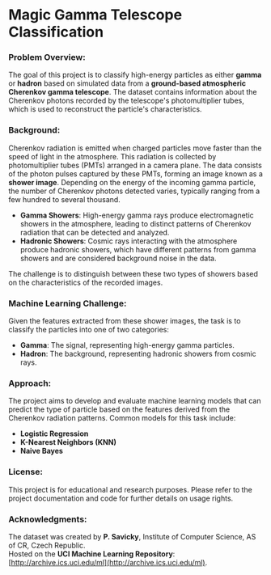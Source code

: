 # Magic Gamma Telescope Classification

### **Problem Overview**:
The goal of this project is to classify high-energy particles as either **gamma** or **hadron** based on simulated data from a **ground-based atmospheric Cherenkov gamma telescope**. The dataset contains information about the Cherenkov photons recorded by the telescope's photomultiplier tubes, which is used to reconstruct the particle's characteristics.

### **Background**:
Cherenkov radiation is emitted when charged particles move faster than the speed of light in the atmosphere. This radiation is collected by photomultiplier tubes (PMTs) arranged in a camera plane. The data consists of the photon pulses captured by these PMTs, forming an image known as a **shower image**. Depending on the energy of the incoming gamma particle, the number of Cherenkov photons detected varies, typically ranging from a few hundred to several thousand.

- **Gamma Showers**: High-energy gamma rays produce electromagnetic showers in the atmosphere, leading to distinct patterns of Cherenkov radiation that can be detected and analyzed.
- **Hadronic Showers**: Cosmic rays interacting with the atmosphere produce hadronic showers, which have different patterns from gamma showers and are considered background noise in the data.

The challenge is to distinguish between these two types of showers based on the characteristics of the recorded images.

### **Machine Learning Challenge**:
Given the features extracted from these shower images, the task is to classify the particles into one of two categories:
- **Gamma**: The signal, representing high-energy gamma particles.
- **Hadron**: The background, representing hadronic showers from cosmic rays.

### **Approach**:
The project aims to develop and evaluate machine learning models that can predict the type of particle based on the features derived from the Cherenkov radiation patterns. Common models for this task include:
- **Logistic Regression**
- **K-Nearest Neighbors (KNN)**
- **Naive Bayes**

### **License**:
This project is for educational and research purposes. Please refer to the project documentation and code for further details on usage rights.

### **Acknowledgments**:
The dataset was created by **P. Savicky**, Institute of Computer Science, AS of CR, Czech Republic.  
Hosted on the **UCI Machine Learning Repository**: [http://archive.ics.uci.edu/ml](http://archive.ics.uci.edu/ml).  


